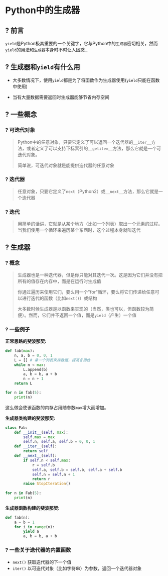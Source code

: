 # Python中的生成器


## ? 前言

`yield`是Python极其重要的一个关键字，它与Python中的`生成器`密切相关，然而`yield`的用法和`生成器`本身时不时让人困惑...

## ? 生成器和`yield`有什么用

- 大多数情况下，使用`yield`都是为了将函数作为生成器使用(`yield`只能在函数中使用)

- 当有大量数据需要返回时生成器能够节省内存空间

## ? 一些概念

### ? 可迭代对象

> Python中的任意对象，只要它定义了可以返回一个迭代器的`__iter__`方法，或者定义了可以支持下标索引的`__getitem__`方法，那么它就是一个可迭代对象。
>
> 
>
> 简单说，可迭代对象就是能提供迭代器的任意对象

### ? 迭代器

> 任意对象，只要它定义了`next`（Python2）或`__next__`方法，那么它就是一个迭代器

### ? 迭代

> 用简单的话讲，它就是从某个地方（比如一个列表）取出一个元素的过程。当我们使用一个循环来遍历某个东西时，这个过程本身就叫迭代

## ? 生成器

### ? 概念

> 生成器也是一种迭代器，但是你只能对其迭代一次。这是因为它们并没有把所有的值存在内存中，而是在运行时生成值
>
> 你通过遍历来使用它们，要么用一个"for"循环，要么将它们传递给任意可以进行迭代的函数（比如`next()`）或结构
>
> 大多数时候生成器是以函数来实现的（当然，类也可以，但函数较为简便）。然而，它们并不返回一个值，而是`yield`（产生）一个值



### ? 一些例子

**正常思路的斐波那契:**

```python
def fab(max):
    n, a, b = 0, 0, 1
    L = [] # 拿一个列表来存数据，提高复用性
    while n < max:
        L.append(b)
        a, b = b, a + b
        n = n + 1
    return L

for n in fab(5):
    print(n)
```

这么做会使该函数的内存占用随参数`max`增大而增加。



**生成器类构建的斐波那契:**

```python
class Fab:
    def __init__(self, max):
        self.max = max
        self.n, self.a, self.b = 0, 0, 1
    def __iter__(self):
        return self
    def __next__(self):
        if self.n < self.max:
            r = self.b
            self.a, self.b = self.b, self.a + self.b
            self.n = self.n + 1
            return r
        raise StopIteration()
        
for n in Fab(5):
    print(n)
```



**生成器函数构建的斐波那契:**

```python
def fab(n):
    a = b = 1
    for i in range(n):
        yield a
        a, b = b, a + b
```

### ? 一些关于迭代器的内置函数

- `next()`  获取迭代器的下一个值
- `iter()`  以可迭代对象（比如字符串）为参数，返回一个迭代器对象


